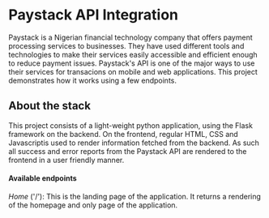 # Paystack API Integration
Paystack is a Nigerian financial technology company that offers payment processing services to businesses. They have used different tools and technologies to make their services easily accessible and efficient enough to reduce payment issues. Paystack's API is one of the major ways to use their services for transacions on mobile and web applications. This project demonstrates how it works using a few endpoints.

## About the stack
This project consists of a light-weight python application, using the Flask framework on the backend. On the frontend, regular HTML, CSS and Javascriptis used to render information fetched from the backend. As such all success and error reports from the Paystack API are rendered to the frontend in a user friendly manner.


#### Available endpoints
_Home_ ('/'):
This is the landing page of the application. It returns a rendering of the homepage and only page of the application.
